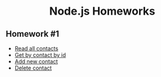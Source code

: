 <h1 align="center">Node.js Homeworks</h1>

<h2>Homework #1</h2>

<ul>
<li><a href="https://ibb.co/pf0n5mV" target="_blank">Read all contacts</a></li>
<li><a href="https://ibb.co/HntP79F" target="_blank">Get by contact by id</a></li>
<li><a href="https://ibb.co/W2Ktnkv" target="_blank">Add new contact</a></li>
<li><a href="https://ibb.co/d77CWrN" target="_blank">Delete contact</a></li>
</ul>

